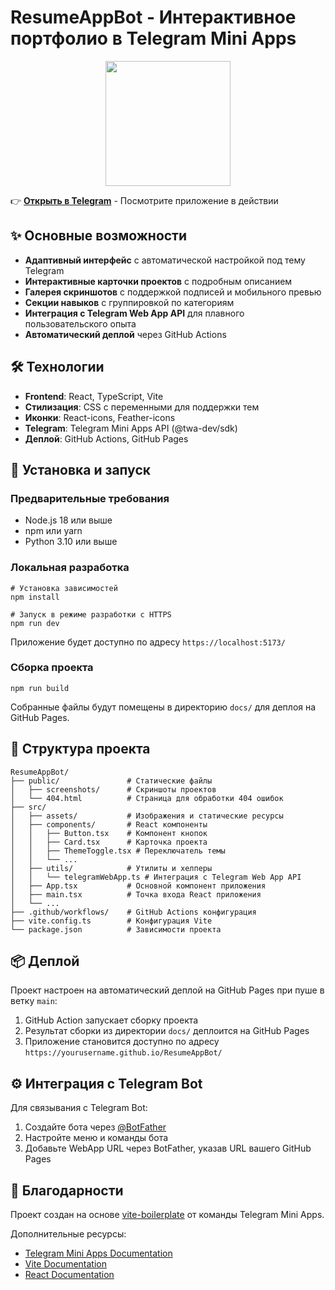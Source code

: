 # ResumeAppBot - Интерактивное портфолио в Telegram Mini Apps

<p align="center">
  <img width="200" src="./src/assets/logo.png">
</p>


<!-- ## 📱 Демонстрация -->

<!-- <p align="center">
  <img width="300" src="./screenshots/demo.gif" alt="Demo Animation">
</p> -->


👉 **[Открыть в Telegram](https://t.me/the_best_resume_bot)** - Посмотрите приложение в действии

## ✨ Основные возможности

- **Адаптивный интерфейс** с автоматической настройкой под тему Telegram
- **Интерактивные карточки проектов** с подробным описанием
- **Галерея скриншотов** с поддержкой подписей и мобильного превью
- **Секции навыков** с группировкой по категориям
- **Интеграция с Telegram Web App API** для плавного пользовательского опыта
- **Автоматический деплой** через GitHub Actions

## 🛠️ Технологии

- **Frontend**: React, TypeScript, Vite
- **Стилизация**: CSS с переменными для поддержки тем
- **Иконки**: React-icons, Feather-icons
- **Telegram**: Telegram Mini Apps API (@twa-dev/sdk)
- **Деплой**: GitHub Actions, GitHub Pages

## 🚀 Установка и запуск

### Предварительные требования
- Node.js 18 или выше
- npm или yarn
- Python 3.10 или выше

### Локальная разработка

```
# Установка зависимостей
npm install

# Запуск в режиме разработки с HTTPS
npm run dev
```

Приложение будет доступно по адресу `https://localhost:5173/`

### Сборка проекта

```
npm run build
```

Собранные файлы будут помещены в директорию `docs/` для деплоя на GitHub Pages.

## 📁 Структура проекта

```
ResumeAppBot/
├── public/               # Статические файлы
│   ├── screenshots/      # Скриншоты проектов
│   └── 404.html          # Страница для обработки 404 ошибок
├── src/
│   ├── assets/           # Изображения и статические ресурсы
│   ├── components/       # React компоненты
│   │   ├── Button.tsx    # Компонент кнопок
│   │   ├── Card.tsx      # Карточка проекта
│   │   ├── ThemeToggle.tsx # Переключатель темы
│   │   └── ...
│   ├── utils/            # Утилиты и хелперы
│   │   └── telegramWebApp.ts # Интеграция с Telegram Web App API
│   ├── App.tsx           # Основной компонент приложения
│   ├── main.tsx          # Точка входа React приложения
│   └── ...
├── .github/workflows/    # GitHub Actions конфигурация
├── vite.config.ts        # Конфигурация Vite
└── package.json          # Зависимости проекта
```

## 📦 Деплой

Проект настроен на автоматический деплой на GitHub Pages при пуше в ветку `main`:

1. GitHub Action запускает сборку проекта
2. Результат сборки из директории `docs/` деплоится на GitHub Pages
3. Приложение становится доступно по адресу `https://yourusername.github.io/ResumeAppBot/`

## ⚙️ Интеграция с Telegram Bot

Для связывания с Telegram Bot:

1. Создайте бота через [@BotFather](https://t.me/BotFather)
2. Настройте меню и команды бота
3. Добавьте WebApp URL через BotFather, указав URL вашего GitHub Pages

## 🙏 Благодарности

Проект создан на основе [vite-boilerplate](https://github.com/twa-dev/vite-boilerplate) от команды Telegram Mini Apps.

Дополнительные ресурсы:
- [Telegram Mini Apps Documentation](https://core.telegram.org/bots/webapps)
- [Vite Documentation](https://vitejs.dev/)
- [React Documentation](https://reactjs.org/)